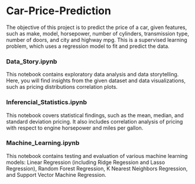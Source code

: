 # Car-Price-Prediction

The objective of this project is to predict the price of a car, given features, such as
make, model, horsepower, number of cylinders, transmission type, number of doors, and city and highway mpg.
This is a supervised learning problem, which uses a regression model to fit and predict the data.

### Data_Story.ipynb
This notebook contains exploratory data analysis and data storytelling.
Here, you will find insights from the given dataset and data visualizations, 
such as pricing distributions correlation plots.

### Inferencial_Statistics.ipynb
This notebook covers statistical findings, such as the mean, median, and standard
deviation pricing. It also includes correlation analysis of pricing with respect
to engine horsepower and miles per gallon.

### Machine_Learning.ipynb
This notebook contains testing and evaluation of various machine learning models:
Linear Regression (including Ridge Regession and Lasso Regression),
Random Forest Regression, K Nearest Neighbors Regression,
and Support Vector Machine Regression.
